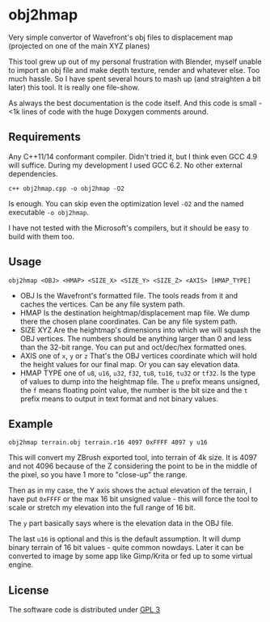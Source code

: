 # obj2hmap

Very simple convertor of Wavefront's obj files to displacement map (projected on one of the main XYZ planes)

This tool grew up out of my personal frustration with Blender, myself unable to import an obj file
and make depth texture, render and whatever else. Too much hassle. So I have spent several hours to
mash up (and straighten a bit later) this tool. It is really one file-show.

As always the best documentation is the code itself. And this code is small - <1k lines of code with
the huge Doxygen comments around.

## Requirements

Any C++11/14 conformant compiler. Didn't tried it, but I think even GCC 4.9 will suffice. During my
development I used GCC 6.2. No other external dependencies.

```
c++ obj2hmap.cpp -o obj2hmap -O2
```

Is enough. You can skip even the optimization level `-O2` and the named executable `-o obj2hmap`.

I have not tested with the Microsoft's compilers, but it should be easy to build with them too.

## Usage

```
obj2hmap <OBJ> <HMAP> <SIZE_X> <SIZE_Y> <SIZE_Z> <AXIS> [HMAP_TYPE]
```

* OBJ
  Is the Wavefront's formatted file. The tools reads from it and caches the vertices. Can be any
  file system path.
* HMAP
  Is the destination heightmap/displacement map file. We dump there the chosen plane coordinates.
  Can be any file system path.
* SIZE XYZ
  Are the heightmap's dimensions into which we will squash the OBJ vertices. The numbers should be
  anything larger than 0 and less than the 32-bit range. You can put and oct/dec/hex formatted ones.
* AXIS one of `x`, `y` or `z`
  That's the OBJ vertices coordinate which will hold the height values for our final map. Or you can
  say elevation data.
* HMAP TYPE one of `u8`, `u16`, `u32`, `f32`, `tu8`, `tu16`, `tu32` or `tf32`.
  Is the type of values to dump into the heightmap file. The `u` prefix means unsigned, the `f`
  means floating point value, the number is the bit size and the `t` prefix means to output in text
  format and not binary values.

## Example

```
obj2hmap terrain.obj terrain.r16 4097 0xFFFF 4097 y u16
```

This will convert my ZBrush exported tool, into terrain of 4k size. It is 4097 and not 4096 because
of the Z considering the point to be in the middle of the pixel, so you have 1 more to "close-up"
the range.

Then as in my case, the Y axis shows the actual elevation of the terrain, I have put `0xFFFF` or the
max 16 bit unsigned value - this will force the tool to scale or stretch my elevation into the full
range of 16 bit.

The `y` part basically says where is the elevation data in the OBJ file.

The last `u16` is optional and this is the default assumption. It will dump binary terrain of 16 bit
values - quite common nowdays. Later it can be converted to image by some app like Gimp/Krita or fed
up to some virtual engine.

## License

The software code is distributed under [GPL 3](https://www.gnu.org/licenses/gpl-3.0)


